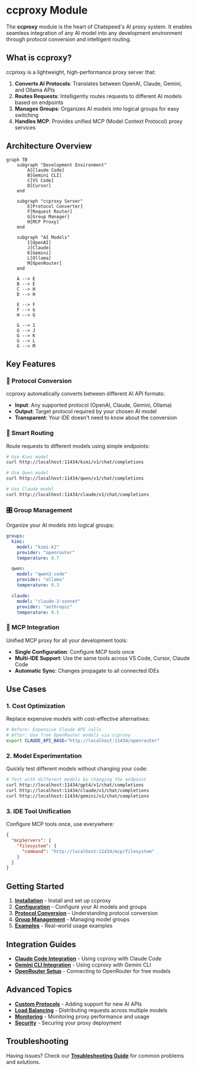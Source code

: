 # ccproxy Module

The **ccproxy** module is the heart of Chatspeed's AI proxy system. It enables seamless integration of any AI model into any development environment through protocol conversion and intelligent routing.

## What is ccproxy?

ccproxy is a lightweight, high-performance proxy server that:

1. **Converts AI Protocols**: Translates between OpenAI, Claude, Gemini, and Ollama APIs
2. **Routes Requests**: Intelligently routes requests to different AI models based on endpoints
3. **Manages Groups**: Organizes AI models into logical groups for easy switching
4. **Handles MCP**: Provides unified MCP (Model Context Protocol) proxy services

## Architecture Overview

```mermaid
graph TB
    subgraph "Development Environment"
        A[Claude Code]
        B[Gemini CLI]
        C[VS Code]
        D[Cursor]
    end

    subgraph "ccproxy Server"
        E[Protocol Converter]
        F[Request Router]
        G[Group Manager]
        H[MCP Proxy]
    end

    subgraph "AI Models"
        I[OpenAI]
        J[Claude]
        K[Gemini]
        L[Ollama]
        M[OpenRouter]
    end

    A --> E
    B --> E
    C --> H
    D --> H

    E --> F
    F --> G
    H --> G

    G --> I
    G --> J
    G --> K
    G --> L
    G --> M
```

## Key Features

### 🔄 Protocol Conversion

ccproxy automatically converts between different AI API formats:

- **Input**: Any supported protocol (OpenAI, Claude, Gemini, Ollama)
- **Output**: Target protocol required by your chosen AI model
- **Transparent**: Your IDE doesn't need to know about the conversion

### 🎯 Smart Routing

Route requests to different models using simple endpoints:

```bash
# Use Kimi model
curl http://localhost:11434/kimi/v1/chat/completions

# Use Qwen model
curl http://localhost:11434/qwen/v1/chat/completions

# Use Claude model
curl http://localhost:11434/claude/v1/chat/completions
```

### 🎛️ Group Management

Organize your AI models into logical groups:

```yaml
groups:
  kimi:
    model: "kimi-k2"
    provider: "openrouter"
    temperature: 0.7

  qwen:
    model: "qwen3-code"
    provider: "ollama"
    temperature: 0.3

  claude:
    model: "claude-3-sonnet"
    provider: "anthropic"
    temperature: 0.5
```

### 🔗 MCP Integration

Unified MCP proxy for all your development tools:

- **Single Configuration**: Configure MCP tools once
- **Multi-IDE Support**: Use the same tools across VS Code, Cursor, Claude Code
- **Automatic Sync**: Changes propagate to all connected IDEs

## Use Cases

### 1. Cost Optimization

Replace expensive models with cost-effective alternatives:

```bash
# Before: Expensive Claude API calls
# After: Use free OpenRouter models via ccproxy
export CLAUDE_API_BASE="http://localhost:11434/openrouter"
```

### 2. Model Experimentation

Quickly test different models without changing your code:

```bash
# Test with different models by changing the endpoint
curl http://localhost:11434/gpt4/v1/chat/completions
curl http://localhost:11434/claude/v1/chat/completions
curl http://localhost:11434/gemini/v1/chat/completions
```

### 3. IDE Tool Unification

Configure MCP tools once, use everywhere:

```json
{
  "mcpServers": {
    "filesystem": {
      "command": "http://localhost:11434/mcp/filesystem"
    }
  }
}
```

## Getting Started

1. **[Installation](./installation.md)** - Install and set up ccproxy
2. **[Configuration](./configuration.md)** - Configure your AI models and groups
3. **[Protocol Conversion](./protocol-conversion.md)** - Understanding protocol conversion
4. **[Group Management](./group-management.md)** - Managing model groups
5. **[Examples](./examples.md)** - Real-world usage examples

## Integration Guides

- **[Claude Code Integration](./claude-code.md)** - Using ccproxy with Claude Code
- **[Gemini CLI Integration](./gemini-cli.md)** - Using ccproxy with Gemini CLI
- **[OpenRouter Setup](./openrouter.md)** - Connecting to OpenRouter for free models

## Advanced Topics

- **[Custom Protocols](./custom-protocols.md)** - Adding support for new AI APIs
- **[Load Balancing](./load-balancing.md)** - Distributing requests across multiple models
- **[Monitoring](./monitoring.md)** - Monitoring proxy performance and usage
- **[Security](./security.md)** - Securing your proxy deployment

## Troubleshooting

Having issues? Check our **[Troubleshooting Guide](./troubleshooting.md)** for common problems and solutions.